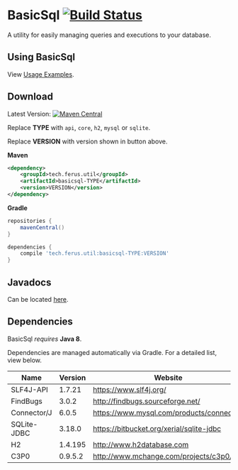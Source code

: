 # BasicSql [![Build Status](https://img.shields.io/travis/FerusTech/BasicSql.svg)](https://travis-ci.org/FerusTech/BasicSql)
A utility for easily managing queries and executions to your database.

## Using BasicSql

View [Usage Examples](https://github.com/FerusTech/BasicSql/blob/master/basicsql-examples/src/main/java/tech/ferus/util/sql/examples/UsageExamples.java).

## Download
Latest Version: [![Maven Central](https://img.shields.io/maven-central/v/tech.ferus.util/basicsql-api.svg)]()

Replace **TYPE** with `api`, `core`, `h2`, `mysql` or `sqlite`.

Replace **VERSION** with version shown in button above.

**Maven**
```xml
<dependency>
    <groupId>tech.ferus.util</groupId>
    <artifactId>basicsql-TYPE</artifactId>
    <version>VERSION</version>
</dependency>
```

**Gradle**
```groovy
repositories {
    mavenCentral()
}

dependencies {
    compile 'tech.ferus.util:basicsql-TYPE:VERSION'
}
```

## Javadocs
Can be located [here](https://ferustech.github.io/BasicSql/).

## Dependencies
BasicSql _requires_ **Java 8**.

Dependencies are managed automatically via Gradle. For a detailed list, view below.

| Name | Version | Website | Repository |
| ---- | ------- | ------- | ---------- |
| SLF4J-API | 1.7.21 | https://www.slf4j.org/ | https://github.com/qos-ch/slf4j |
| FindBugs | 3.0.2 | http://findbugs.sourceforge.net/ | https://github.com/findbugsproject/findbugs |
| Connector/J | 6.0.5 | https://www.mysql.com/products/connector/ | https://dev.mysql.com/downloads/connector/j/5.1.html |
| SQLite-JDBC | 3.18.0 | https://bitbucket.org/xerial/sqlite-jdbc | https://bitbucket.org/xerial/sqlite-jdbc |
| H2 | 1.4.195 | http://www.h2database.com | https://github.com/h2database/h2database |
| C3P0 | 0.9.5.2 | http://www.mchange.com/projects/c3p0/ | https://github.com/swaldman/c3p0 |